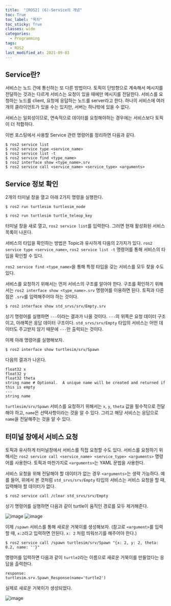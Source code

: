 ```yaml
---
title:  "[ROS2] (6)-Service의 개념"
toc: True
toc_label: "목차"
toc_sticky: True
classes: wide
categories:
  - Programming
tags:
  - ROS2
last_modified_at: 2021-09-03
---
```


## Service란?
서비스는 노드 간에 통신하는 또 다른 방법이다. 토픽이 단방향으로 계속해서 메시지를 전달하는 것과는 다르게 서비스는 요청이 있을 때에만 메시지를 전달한다. 서비스를 요청하는 노드를 client, 요청에 응답하는 노드를 server라고 한다. 하나의 서비스에 여러 개의 클라이언트가 있을 수는 있지만, 서버는 하나밖에 있을 수 없다.

서비스는 일회성이므로, 연속적으로 데이터를 요청해야하는 경우에는 서비스보다 토픽이 더 적합하다.

이번 포스팅에서 사용할 Service 관련 명령어를 정리하면 다음과 같다.

```
$ ros2 service list
$ ros2 service type <service_name>
$ ros2 service list -t
$ ros2 service find <type_name>
$ ros2 interface show <type_name>.srv
$ ros2 service call <service_name> <service_type> <arguments>
```

## Service 정보 확인
2개의 터미널 창을 열고 아래 2가지 명령을 실행한다.

```
$ ros2 run turtlesim turtlesim_node
```

```
$ ros2 run turtlesim turtle_teleop_key
```

터미널 창을 새로 열고, `ros2 service list`를 입력한다. 그러면 현재 활성화된 서비스 목록이 나온다.

서비스의 타입을 확인하는 방법은 Topic과 유사하게 다음의 2가지가 있다. `ros2 service type <service_name>`, `ros2 service list -t` 명령어를 통해 서비스의 타입을 확인할 수 있다.

`ros2 service find <type_name>`을 통해 특정 타입을 갖는 서비스를 모두 찾을 수도 있다.

서비스를 요청하기 위해서는 먼저 서비스의 구조를 알아야 한다. 구조를 확인하기 위해서는 `ros2 interface show <type_name>.srv` 명령어를 이용하면 된다. 토픽과 다른점은 `.srv`를 입력해주어야 하는 것이다.

```
$ ros2 interface show std_srvs/srv/Empty.srv
```

상기 명령어를 실행하면 `---`이라는 결과가 나올 것이다. `---`의 위쪽은 요청 데이터 구조이고, 아래쪽은 응답 데이터 구조이다. `std_srvs/srv/Empty` 타입의 서비스는 어떤 데이터도 주고받지 않기 때문에 `---`만 출력되는 것이다.

이제 아래 명령어를 실행해보자.

```
$ ros2 interface show turtlesim/srv/Spawn
```

다음의 결과가 나온다.

```
float32 x
float32 y
float32 theta
string name # Optional.  A unique name will be created and returned if this is empty
---
string name
```

`turtlesim/srv/Spawn` 서비스를 요청하기 위해서는 `x`, `y`, `theta` 값을 필수적으로 전달해야 하고, `name`은 선택사항이라는 것을 알 수 있다. 그리고 해당 서비스는 응답으로 `name`을 전달해주는 것을 알 수 있다.

## 터미널 창에서 서비스 요청
토픽과 유사하게 터미널창에서 서비스를 직접 요청할 수도 있다. 서비스를 요청하기 위해서는 `ros2 service call <service_name> <service_type> <arguments>` 명령어를 사용한다. 토픽과 마찬가지로 `<arguments>`는 YAML 문법을 사용한다.

서비스 요청을 위해 전달해야 할 데이터가 없는 경우 `<arguments>`는 생략 가능하다. 예를 들어, 위에서 본 것처럼 `std_srvs/srv/Empty` 타입의 서비스는 서비스 요청을 할 때, 입력해야 할 데이터가 없다.

```
$ ros2 service call /clear std_srvs/srv/Empty
```

상기 명령어를 실행하면 다음과 같이 turtle이 움직인 경로를 모두 제거해준다. 

<img src="{{ site.url }}{{ site.baseurl }}/assets/images/2021-09-03-[ROS2]_(6)-Service의_개념/turtle_before_clear.png" alt="image"> 

<img src="{{ site.url }}{{ site.baseurl }}/assets/images/2021-09-03-[ROS2]_(6)-Service의_개념/turtle_after_clear.png" alt="image"> 

이제 `/spawn` 서비스를 통해 새로운 거북이를 생성해보자. (참고로 `<argument>`를 입력할 때, `x:2`라고 입력하면 안된다. `x: 2` 처럼 띄워쓰기를 해주어야 한다.)

```
$ ros2 service call /spawn turtlesim/srv/Spawn "{x: 2, y: 2, theta: 0.2, name: ''}"
```

명령어를 입력하면 다음과 같이 `turtle2`라는 이름으로 새로운 거북이를 만들었다는 응답을 출력한다.

```
response:
turtlesim.srv.Spawn_Response(name='turtle2')
```

실제로 새로운 거북이가 생성되었다.

<img src="{{ site.url }}{{ site.baseurl }}/assets/images/2021-09-03-[ROS2]_(6)-Service의_개념/spawn_turtle.png" alt="image"> 